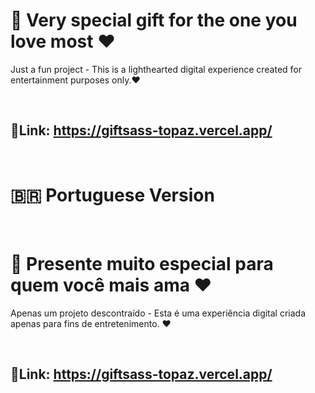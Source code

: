 # 🎁 Very special gift for the one you love most ❤️

Just a fun project - This is a lighthearted digital experience created for entertainment purposes only.❤️

<br>

## 🔗Link: https://giftsass-topaz.vercel.app/

<br>

# 🇧🇷 Portuguese Version

<br>

# 🎁 Presente muito especial para quem você mais ama ❤️

Apenas um projeto descontraído - Esta é uma experiência digital criada apenas para fins de entretenimento. ❤️

<br>

## 🔗Link: https://giftsass-topaz.vercel.app/
